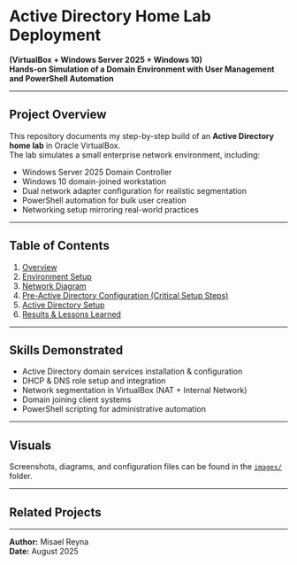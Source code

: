 # Active Directory Home Lab Deployment
**(VirtualBox + Windows Server 2025 + Windows 10)**  
**Hands-on Simulation of a Domain Environment with User Management and PowerShell Automation**

---

## Project Overview
This repository documents my step-by-step build of an **Active Directory home lab** in Oracle VirtualBox.  
The lab simulates a small enterprise network environment, including:
- Windows Server 2025 Domain Controller
- Windows 10 domain-joined workstation
- Dual network adapter configuration for realistic segmentation
- PowerShell automation for bulk user creation
- Networking setup mirroring real-world practices

---

## Table of Contents
1. [Overview](sections/01-overview.md)
2. [Environment Setup](sections/02-environment-setup.md)
3. [Network Diagram](sections/03-network-diagram.md)
4. [Pre-Active Directory Configuration (Critical Setup Steps)](sections/04-Computer-and-Second-Ethernet-Config.md)
5. [Active Directory Setup](sections/05-AD-Setup.md)
6. [Results & Lessons Learned](sections/06-results.md)

---

## Skills Demonstrated
- Active Directory domain services installation & configuration
- DHCP & DNS role setup and integration
- Network segmentation in VirtualBox (NAT + Internal Network)
- Domain joining client systems
- PowerShell scripting for administrative automation

---

## Visuals
Screenshots, diagrams, and configuration files can be found in the [`images/`](images) folder.

---

## Related Projects
<!-- This is a note to myself: Add links to SOC Lab and Splunk project later -->

---

**Author:** Misael Reyna  
**Date:** August 2025
